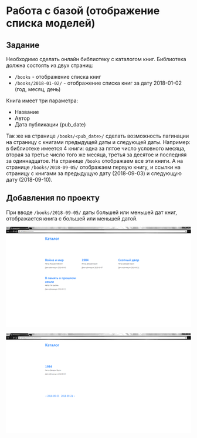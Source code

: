 # Работа с базой (отображение списка моделей)

## Задание

Необходимо сделать онлайн библиотеку с каталогом книг. Библиотека должна состоять из двух страниц:
* `/books` - отображение списка книг
* `/books/2018-01-02/` - отображение списка книг за дату 2018-01-02 (год, месяц, день)

Книга имеет три параметра:
* Название
* Автор
* Дата публикации (pub_date)

Так же на странице `/books/<pub_date>/` сделать возможность пагинации на страницу с книгами предыдущей даты и следующей даты.
Например: в библиотеке имеется 4 книги: одна за пятое число условного месяца, вторая за третье число того же месяца, 
третья за десятое и последняя за одиннадцатое. На странице `/books` отображаем все эти книги. А на странице `/books/2018-09-05/`
отображаем первую книгу, и ссылки на страницу с книгами за предыдущую дату (2018-09-03) и следующую дату (2018-09-10).

## Добавления по проекту

При вводе `/books/2018-09-05/` даты большей или меньшей дат книг, отображается книга с большей или меньшей датой.

![Каталог со всеми книгами](res/catalog_1.png)

![Каталог с книгами выбранной даты публикования](res/catalog_2.png)
